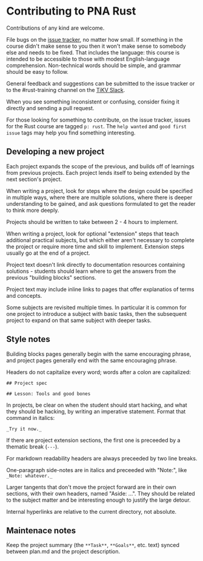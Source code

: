 # Contributing to PNA Rust

Contributions of any kind are welcome.

File bugs on the [issue tracker], no matter how small. If something in the
course didn't make sense to you then it won't make sense to somebody else and
needs to be fixed. That includes the language: this course is intended to be
accessible to those with modest English-language comprehension. Non-technical
words should be simple, and grammar should be easy to follow.

General feedback and suggestions can be submitted to the issue tracker or to the
#rust-training channel on the [TiKV Slack].

When you see something inconsistent or confusing, consider fixing it directly
and sending a pull request.

For those looking for something to contribute, on the issue tracker, issues for
the Rust course are tagged `p: rust`. The `help wanted` and `good first issue`
tags may help you find something interesting.

[issue tracker]: https://github.com/pingcap/talent-plan/issues/
[TiKV Slack]: https://join.slack.com/t/tikv-wg/shared_invite/enQtNTUyODE4ODU2MzI0LTgzZDQ3NzZlNDkzMGIyYjU1MTA0NzIwMjFjODFiZjA0YjFmYmQyOTZiNzNkNzg1N2U1MDdlZTIxNTU5NWNhNjk


## Developing a new project

Each project expands the scope of the previous, and builds off of
learnings from previous projects. Each project lends itself to being extended by
the next section's project.

When writing a project, look for steps where the design could be specified in
multiple ways, where there are multiple solutions, where there is deeper
understanding to be gained, and ask questions formulated to get the reader to
think more deeply.

Projects should be written to take between 2 - 4 hours to implement.

When writing a project, look for optional "extension" steps that teach
additional practical subjects, but which either aren't necessary to complete the
project or require more time and skill to implement. Extension steps usually go
at the end of a project.

Project text doesn't link directly to documentation resources containing
solutions - students should learn where to get the answers from the
previous "building blocks" sections.

Project text may include inline links to pages that offer explanatios of terms
and concepts.

Some subjects are revisited multiple times. In particular it is common for one
project to introduce a subject with basic tasks, then the subsequent project to
expand on that same subject with deeper tasks.


## Style notes

Building blocks pages generally begin with the same encouraging phrase, and
project pages generally end with the same encouraging phrase.

Headers do not capitalize every word; words after a colon
are capitalized:

```
## Project spec

## Lesson: Tools and good bones
```

In projects, be clear on when the student should start hacking, and what they
should be hacking, by writing an imperative statement. Format that command in
italics:

```
_Try it now._
```

If there are project extension sections, the first one is preceeded by a
thematic break (`---`).

For markdown readability headers are always preceeded by two line breaks.

One-paragraph side-notes are in italics and preceeded with "Note:", like `_Note:
whatever._`

Larger tangents that don't move the project forward are in their own sections,
with their own headers, named "Aside: ...". They should be related to the
subject matter and be interesting enough to justify the large detour.

Internal hyperlinks are relative to the current directory, not absolute.


## Maintenace notes

Keep the project summary (the `**Task**`, `**Goals**`, etc. text) synced between
plan.md and the project description.

